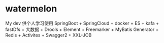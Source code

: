 # watermelon
My dev
供个人学习使用
SpringBoot + SpringCloud + docker + ES + kafa + fastDfs + 大数据 + Drools + Element + Freemarker + MyBatis Generator + Redis + Activites + Swagger2 + XXL-JOB
